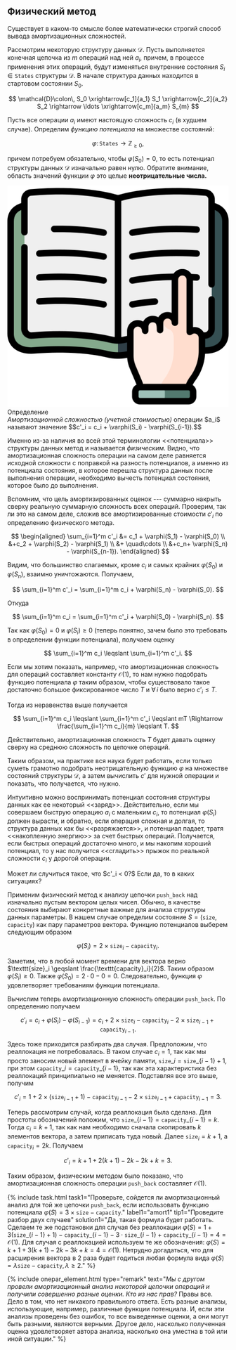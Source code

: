 ## Физический метод

Существует в каком-то смысле более математически строгий способ вывода амортизационных сложностей.

Рассмотрим некоторую структуру данных $\mathcal D$. Пусть выполняется конечная цепочка из $m$ операций над ней $a_i$, причем, в процессе применения этих операций, будут изменяться внутренние состояния $S_i\in \texttt{States}$ структуры $\mathcal D$. В начале структура данных находится в стартовом состоянии $S_0$.

$$
\mathcal{D}\colon\, S_0 \xrightarrow[c_1]{a_1} S_1 \xrightarrow[c_2]{a_2} S_2 \rightarrow \ldots \xrightarrow[c_m]{a_m} S_{m}
$$

Пусть все операции $a_i$ имеют настоящую сложность $c_i$ (в худшем случае). Определим *функцию потенциала* на множестве состояний:

$$
    \varphi\colon\,\texttt{States}\to\mathbb{Z}_{\geqslant 0},
$$

причем потребуем обязательно, чтобы $\varphi(S_0) = 0$, то есть потенциал структуры данных $\mathcal{D}$ изначально равен нулю. Обратите внимание, область значений функции $\varphi$ это целые **неотрицательные числа.**

<div class="alert alert-definition">
  <img class="alert-icon" src="/assets/images/icons/study.png" alt="icon"><div class="alert-name">Определение</div> 
<em>Амортизационной сложностью (учетной стоимостью)</em> операции $a_i$ называют значение $$c'_i = c_i + \varphi(S_i) - \varphi(S_{i-1}).$$
   <a name="potential-complexity"></a>
</div>

Именно из-за наличия во всей этой терминологии <<потенциала>> структуры данных метод и называется *физическим*. Видно, что амортизационная сложность операции на самом деле равняется исходной сложности с  поправкой на разность потенциалов, а именно из потенциала состояния, в которое перешла структура данных после выполнения операции, необходимо вычесть потенциал состояния, которое было до выполнения. 

Вспомним, что цель амортизированных оценок --- суммарно накрыть сверху реальную суммарную сложность всех операций. Проверим, так ли это на самом деле, сложив все амортизированные стоимости $c'_i$ по определению физического метода.

$$
\begin{aligned}
\sum_{i=1}^m c'_i &= c_1 + \varphi(S_1) - \varphi(S_0) \\
                  &+c_2 + \varphi(S_2) - \varphi(S_1) \\
                  &+ \quad\cdots \\
                  &+c_n+ \varphi(S_n) - \varphi(S_{n-1}).
\end{aligned}
$$

Видим, что большинство слагаемых, кроме $c_i$ и самых крайних $\varphi(S_0)$ и $\varphi(S_n)$, взаимно уничтожаются. Получаем, 

$$
\sum_{i=1}^m c'_i = \sum_{i=1}^m c_i + \varphi(S_n) - \varphi(S_0).
$$

Откуда 

$$
\sum_{i=1}^m c_i = \sum_{i=1}^m c'_i + \varphi(S_0) - \varphi(S_n).
$$

Так как $\varphi(S_0) = 0$ и $\varphi(S_i) \geqslant 0$ (теперь понятно, зачем было это требовать в определении функции потенциала), получаем оценку 

$$
\sum_{i=1}^m c_i \leqslant \sum_{i=1}^m c'_i.
$$

Если мы хотим показать, например, что амортизационная сложность для операций составляет константу $\mathcal{O}(1)$, то нам нужно подобрать функцию потенциала $\varphi$ таким образом, чтобы существовало такое достаточно большое фиксированное число $T$ и $\forall\,i$ было верно $c'_i \leqslant T$.

Тогда из неравенства выше получается 

$$
\sum_{i=1}^m c_i \leqslant \sum_{i=1}^m c'_i \leqslant mT \Rightarrow \frac{\sum_{i=1}^m c_i}{m} \leqslant T.
$$

Действительно, амортизационная сложность $T$ будет давать оценку сверху на среднюю сложность по цепочке операций. 

Таким образом, на практике вся наука будет работать, если только суметь грамотно подобрать неотрицательную функцию $\varphi$ на множестве состояний структуры $\mathcal{D}$, а затем вычислить $c'$ для нужной операции и показать, что получается, что нужно. 

Интуитивно можно воспринимать потенциал состояния структуры данных как ее некоторый  <<заряд>>. Действительно, если мы совершаем быструю операцию $a_i$ с маленьким $c_i$, то потенциал $\varphi(S_i)$ должен вырасти, и обратно, если операция сложная и долгая, то структура данных как бы <<разряжается>>, и потенциал падает, тратя <<накопленную энергию>> за счет быстрых операций. Получается, если быстрых операций достаточно много, и мы накопим хороший потенциал, то у нас получится <<сгладить>> прыжок по реальной сложности $c_i$
у дорогой операции.


<div class="question">Может ли случиться такое, что $c'_i < 0?$ Если да, то в каких ситуациях?</div>

Применим физический метод к анализу цепочки `push_back` над изначально пустым вектором целых чисел. Обычно, в качестве состояния выбирают конкретные важные для анализа структуры данных параметры. В нашем случае определим состояние $S=(\texttt{size},\,\texttt{capacity})$ как пару параметров вектора. Функцию потенциалов выберем следующим образом 

$$
\varphi(S_i) = 2\times\texttt{size}_i - \texttt{capacity}_i.
$$

Заметим, что в любой момент времени для вектора верно $\texttt{size}_i \geqslant \frac{\texttt{capacity}_i}{2}$. Таким образом $\varphi(S_i)\geqslant 0$. Также $\varphi(S_0) = 2\cdot 0 - 0 = 0$. Следовательно, функция $\varphi$ удовлетворяет требованиям функции потенциала.

Вычислим теперь амортизационную сложность операции `push_back`. По определению получаем 

$$
c'_i = c_i + \varphi(S_i) - \varphi(S_{i-1}) = c_i + 2\times\texttt{size}_i - \texttt{capacity}_i - 2\times\texttt{size}_{i-1} + \texttt{capacity}_{i-1}.
$$

Здесь тоже приходится разбирать два случая. Предположим, что реаллокация не потребовалась. В таком случае $c_i=1$, так как мы просто заносим новый элемент в ячейку памяти,  $\texttt{size}\_i = \texttt{size}\_\{i-1\} + 1$, при этом $\texttt{capacity}\_i=\texttt{capacity}\_\{i-1\}$, так как эта характеристика без реаллокаций принципиально не меняется. Подставляя все это выше, получим

$$
c'_i = 1 + 2\times(\texttt{size}_{i-1} + 1) - \texttt{capacity}_{i-1} - 2\times\texttt{size}_{i-1} + \texttt{capacity}_{i-1} = 3.
$$

Теперь рассмотрим случай, когда реаллокация была сделана. Для простоты обозначений положим, что $\texttt{size}\_\{i-1\} = \texttt{capacity}\_\{i-1\} = k$. Тогда $c_i = k + 1$, так как нам необходимо сначала скопировать $k$ элементов вектора, а затем приписать туда новый. Далее $\texttt{size}_i = k + 1$, а $\texttt{capacity}_i=2k$. Получаем 

$$
c'_i = k + 1 + 2(k + 1) - 2k - 2k + k = 3.
$$
 
Таким образом, физическим методом было показано, что амортизационная сложность операции `push_back` составляет $\mathcal{O}(1)$.

{% include task.html 
task1="Проверьте, сойдется ли амортизационный анализ для той же цепочки `push_back`, если использовать функцию потенциала $\varphi(S) = 3\times \texttt{size} - \texttt{capacity}$."
label1="amort1"
tip1="Проведите разбор двух случаев"
solution1="Да, такая формула будет работать. Сделаем те же подстановки для случая без реаллокации $\varphi(S) = 1 + 3(\texttt{size}\_\{i-1\}+1) - \texttt{capacity}\_\{i-1\} - 3\cdot \texttt{size}\_\{i-1\} + \texttt{capacity}\_\{i-1\}=4=\mathcal{O}(1)$. Для случая с реаллокацией используем те же обозначения: $\varphi(S)=k + 1 + 3(k+1) - 2k - 3k + k=4=\mathcal{O}(1)$. Нетрудно догадаться, что для расширения вектора в 2 раза будет годиться любая формула вида $\varphi(S)=\lambda\texttt{size} - \texttt{capacity},\,\lambda\geqslant2$."
%}

{% include onepar_element.html type="remark" 
text="*Мы с другом провели амортизационный анализ некоторой цепочки операций и получили совершенно разные оценки. Кто из нас прав?* Правы все. Дело в том, что нет никакого правильного ответа. Есть разные анализы, использующие, например, различные функции потенциала. И, если эти анализы проведены без ошибок, то все выведенные оценки, а они могут быть разными, являются верными. Другое дело, насколько полученная оценка удовлетворяет автора анализа, насколько она уместна в той или иной ситуации."
%}

